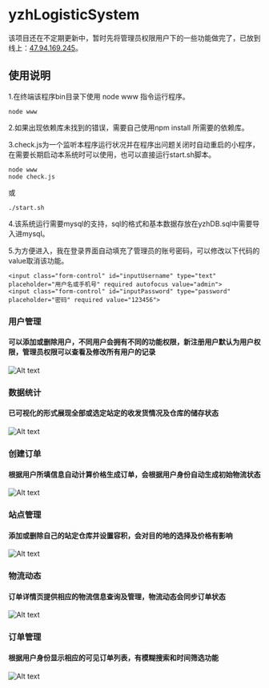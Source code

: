 # yzhLogisticSystem

该项目还在不定期更新中，暂时先将管理员权限用户下的一些功能做完了，已放到线上：[47.94.169.245](http://yzhh.ml "yzhh.ml")。

## 使用说明

1.在终端该程序bin目录下使用 node www 指令运行程序。
```
node www
```

2.如果出现依赖库未找到的错误，需要自己使用npm install 所需要的依赖库。

3.check.js为一个监听本程序运行状况并在程序出问题关闭时自动重启的小程序，在需要长期启动本系统时可以使用，也可以直接运行start.sh脚本。
```
node www
node check.js
```
或
```
./start.sh
```

4.该系统运行需要mysql的支持，sql的格式和基本数据存放在yzhDB.sql中需要导入进mysql。

5.为方便进入，我在登录界面自动填充了管理员的账号密码，可以修改以下代码的value取消该功能。

```
<input class="form-control" id="inputUsername" type="text" placeholder="用户名或手机号" required autofocus value="admin">
<input class="form-control" id="inputPassword" type="password" placeholder="密码" required value="123456">
```

### 用户管理

#### 可以添加或删除用户，不同用户会拥有不同的功能权限，新注册用户默认为用户权限，管理员权限可以查看及修改所有用户的记录

![Alt text](https://github.com/yzhtracy/yzhLogisticSystem/raw/master/public/images/usermanage.png)

### 数据统计

#### 已可视化的形式展现全部或选定站定的收发货情况及仓库的储存状态

![Alt text](https://github.com/yzhtracy/yzhLogisticSystem/raw/master/public/images/Statistics.png)

### 创建订单

#### 根据用户所填信息自动计算价格生成订单，会根据用户身份自动生成初始物流状态

![Alt text](https://github.com/yzhtracy/yzhLogisticSystem/raw/master/public/images/createOrder.png)

### 站点管理

#### 添加或删除自己的站定仓库并设置容积，会对目的地的选择及价格有影响

![Alt text](https://github.com/yzhtracy/yzhLogisticSystem/raw/master/public/images/storehouseManage.png)

### 物流动态

#### 订单详情页提供相应的物流信息查询及管理，物流动态会同步订单状态

![Alt text](https://github.com/yzhtracy/yzhLogisticSystem/raw/master/public/images/logisticsInfo.png)

### 订单管理

#### 根据用户身份显示相应的可见订单列表，有模糊搜索和时间筛选功能

![Alt text](https://github.com/yzhtracy/yzhLogisticSystem/raw/master/public/images/orderManager.png)
